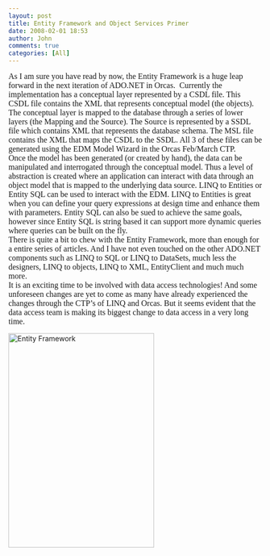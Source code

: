 ```yaml
---
layout: post
title: Entity Framework and Object Services Primer
date: 2008-02-01 18:53
author: John
comments: true
categories: [All]
---
```

<p class="MsoNormal" style="margin: 0in 0in 0pt"><font face="Calibri" size="3">As I am sure you have read by now, the Entity Framework is a huge leap forward in the next iteration of ADO.NET in Orcas. &nbsp;Currently the implementation has a conceptual layer represented by a CSDL file. This CSDL file contains the XML that represents conceptual model (the objects). The conceptual layer is mapped to the database through a series of lower layers (the Mapping and the Source). The Source is represented by a SSDL file which contains XML that represents the database schema. The MSL file contains the XML that maps the CSDL to the SSDL. All 3 of these files can be generated using the EDM Model Wizard in the Orcas Feb/March CTP.</font></p><p class="MsoNormal" style="margin: 0in 0in 0pt"><font face="Calibri" size="3"></font></p><p class="MsoNormal" style="margin: 0in 0in 0pt"><font face="Calibri" size="3">Once the model has been generated (or created by hand), the data can be manipulated and interrogated through the conceptual model. Thus a level of abstraction is created where an application can interact with data through an object model that is mapped to the underlying data source. LINQ to Entities or Entity SQL can be used to interact with the EDM. LINQ to Entities is great when you can define your query expressions at design time and enhance them with parameters. Entity SQL can also be sued to achieve the same goals, however since Entity SQL is string based it can support more dynamic queries where queries can be built on the fly.</font></p><p class="MsoNormal" style="margin: 0in 0in 0pt"><font face="Calibri" size="3"></font></p><p class="MsoNormal" style="margin: 0in 0in 0pt"><font face="Calibri" size="3">There is quite a bit to chew with the Entity Framework, more than enough for a entire series of articles. And I have not even touched on the other ADO.NET components such as LINQ to SQL or LINQ to DataSets, much less the designers, LINQ to objects, LINQ to XML, EntityClient and much much more.</font></p><p class="MsoNormal" style="margin: 0in 0in 0pt"><font face="Calibri" size="3"></font></p><p class="MsoNormal" style="margin: 0in 0in 0pt"><font face="Calibri" size="3">It is an exciting time to be involved with data access technologies! And some unforeseen changes are yet to come as many have already experienced the changes through the CTP&rsquo;s of LINQ and Orcas. But it seems evident that the data access team is making its biggest change to data access in a very long time.</font></p><p><img alt="Entity Framework" border="0" height="425" src="/photos/jpapa/images/159586/289x425.aspx" style="width: 289px; height: 425px" title="Entity Framework" width="289" /></p>

